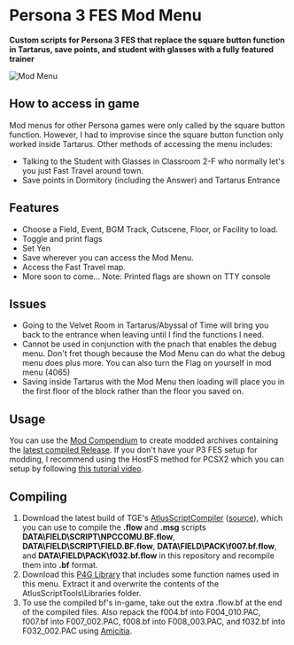# Persona 3 FES Mod Menu
**Custom scripts for Persona 3 FES that replace the square button function in Tartarus, save points, and student with glasses with a fully featured trainer**

![Mod Menu](https://screenshots.gamebanana.com/img/ss/gamefiles/5fd6271eae672.jpg)
## How to access in game
Mod menus for other Persona games were only called by the square button function.  However, I had to improvise since the square button function only worked inside Tartarus.  Other methods of accessing the menu includes:
- Talking to the Student with Glasses in Classroom 2-F who normally let's you just Fast Travel around town.
- Save points in Dormitory (including the Answer) and Tartarus Entrance

## Features
- Choose a Field, Event, BGM Track, Cutscene, Floor, or Facility to load.
- Toggle and print flags
- Set Yen
- Save wherever you can access the Mod Menu.
- Access the Fast Travel map.
- More soon to come...
Note: Printed flags are shown on TTY console

## Issues
- Going to the Velvet Room in Tartarus/Abyssal of Time will bring you back to the entrance when leaving until I find the functions I need.
- Cannot be used in conjunction with the pnach that enables the debug menu.  Don't fret though because the Mod Menu can do what the debug menu does plus more.  You can also turn the Flag on yourself in mod menu (4065)
- Saving inside Tartarus with the Mod Menu then loading will place you in the first floor of the block rather than the floor you saved on.

## Usage
You can use the [Mod Compendium](https://amicitia.github.io/post/modcompendium) to create modded archives containing the [latest compiled Release](https://github.com/ShrineFox/Persona-4-Golden-Mod-Menu/releases).
If you don't have your P3 FES setup for modding, I recommend using the HostFS method for PCSX2 which you can setup by following [this tutorial video](https://www.youtube.com/watch?v=0Jft05FbFLw&feature=youtu.be&ab_channel=ShrineFox).

## Compiling
1. Download the latest build of TGE's [AtlusScriptCompiler](https://ci.appveyor.com/project/TGEnigma/atlusscripttoolchain/build/artifacts) ([source](https://github.com/TGEnigma/AtlusScriptToolchain)), which you can use to compile the **.flow** and **.msg** scripts **DATA\FIELD\SCRIPT\NPCCOMU.BF.flow**, **DATA\FIELD\SCRIPT\FIELD.BF.flow**, **DATA\FIELD\PACK\f007.bf.flow**, and **DATA\FIELD\PACK\f032.bf.flow** in this repository and recompile them into **.bf** format.
2. Download this [P4G Library](https://github.com/Tupelov/Persona-Library) that includes some function names used in this menu. Extract it and overwrite the contents of the AtlusScriptTools\Libraries folder.
3. To use the compiled bf's in-game, take out the extra .flow.bf at the end of the compiled files.  Also repack the f004.bf into F004\_010.PAC, f007.bf into F007\_002.PAC, f008.bf into F008\_003.PAC, and f032.bf into F032\_002.PAC using [Amicitia](https://github.com/TGEnigma/Amicitia/releases/tag/v1.9.5).
